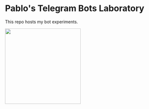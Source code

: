 # Pablo's Telegram Bots Laboratory

This repo hosts my bot experiments.



<img src="https://img1.etsystatic.com/002/0/6616102/il_570xN.404362211_8sxb.jpg" width="250">
